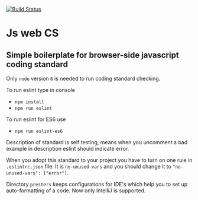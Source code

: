 [![Build Status](https://travis-ci.org/hpyzik/js-web-cs.svg?branch=master)](https://travis-ci.org/hpyzik/js-web-cs)

# Js web CS

## Simple boilerplate for browser-side javascript coding standard

Only `node` version `6` is needed to run coding standard checking.

To run eslint type in console

* `npm install`
* `npm run eslint`

To run eslint for ES6 use

* `npm run eslint-es6`

Description of standard is self testing, means when you uncomment a bad example in description eslint should indicate error.

When you adopt this standard to your project you have to turn on one rule in `.eslintrc.json` file. It is `no-unused-vars` and you should change it to `"no-unused-vars": ["error"]`.

Directory `presters` keeps configurations for IDE's which help you to set up auto-formatting of a code. Now only IntelliJ is supported.

